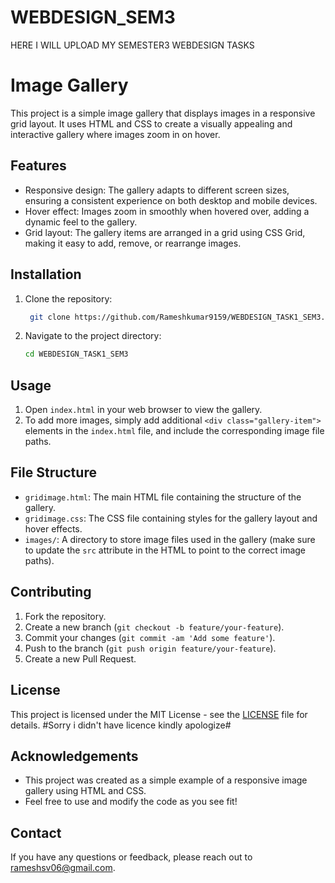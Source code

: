 # WEBDESIGN_SEM3
HERE I WILL UPLOAD MY SEMESTER3 WEBDESIGN TASKS

# Image Gallery

This project is a simple image gallery that displays images in a responsive grid layout. It uses HTML and CSS to create a visually appealing and interactive gallery where images zoom in on hover.

## Features

- Responsive design: The gallery adapts to different screen sizes, ensuring a consistent experience on both desktop and mobile devices.
- Hover effect: Images zoom in smoothly when hovered over, adding a dynamic feel to the gallery.
- Grid layout: The gallery items are arranged in a grid using CSS Grid, making it easy to add, remove, or rearrange images.

## Installation

1. Clone the repository:
    ```bash
     git clone https://github.com/Rameshkumar9159/WEBDESIGN_TASK1_SEM3.git    ```
2. Navigate to the project directory:
    ```bash
    cd WEBDESIGN_TASK1_SEM3
    ```

## Usage

1. Open `index.html` in your web browser to view the gallery.
2. To add more images, simply add additional `<div class="gallery-item">` elements in the `index.html` file, and include the corresponding image file paths.

## File Structure

- `gridimage.html`: The main HTML file containing the structure of the gallery.
- `gridimage.css`: The CSS file containing styles for the gallery layout and hover effects.
- `images/`: A directory to store image files used in the gallery (make sure to update the `src` attribute in the HTML to point to the correct image paths).

## Contributing

1. Fork the repository.
2. Create a new branch (`git checkout -b feature/your-feature`).
3. Commit your changes (`git commit -am 'Add some feature'`).
4. Push to the branch (`git push origin feature/your-feature`).
5. Create a new Pull Request.

## License

This project is licensed under the MIT License - see the [LICENSE](LICENSE) file for details.  #Sorry i didn't have licence kindly apologize#

## Acknowledgements

- This project was created as a simple example of a responsive image gallery using HTML and CSS.
- Feel free to use and modify the code as you see fit!

## Contact

If you have any questions or feedback, please reach out to rameshsv06@gmail.com.

